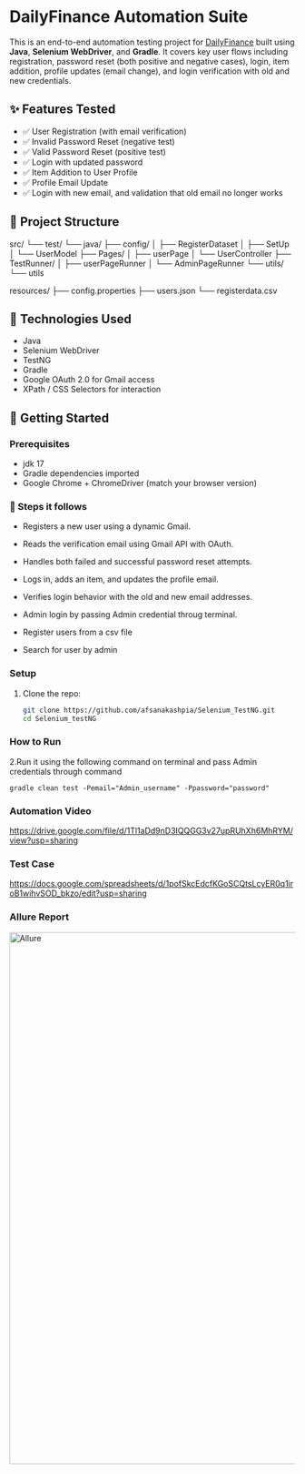 # DailyFinance Automation Suite

This is an end-to-end automation testing project for [DailyFinance](https://dailyfinance.roadtocareer.net) built using **Java**, **Selenium WebDriver**, and **Gradle**. It covers key user flows including registration, password reset (both positive and negative cases), login, item addition, profile updates (email change), and login verification with old and new credentials.

## ✨ Features Tested

- ✅ User Registration (with email verification)
- ✅ Invalid Password Reset (negative test)
- ✅ Valid Password Reset (positive test)
- ✅ Login with updated password
- ✅ Item Addition to User Profile
- ✅ Profile Email Update
- ✅ Login with new email, and validation that old email no longer works

## 📁 Project Structure


src/
└── test/
    └── java/
        ├── config/
        │   ├── RegisterDataset
        │   ├── SetUp
        │   └── UserModel
        ├── Pages/
        │   ├── userPage
        │   └── UserController
        ├── TestRunner/
        │   ├── userPageRunner
        │   └── AdminPageRunner
        └── utils/
            └── utils

resources/
├── config.properties
├── users.json
└── registerdata.csv


## 🧪 Technologies Used

- Java
- Selenium WebDriver
- TestNG
- Gradle
- Google OAuth 2.0 for Gmail access
- XPath / CSS Selectors for interaction

## 🚀 Getting Started

### Prerequisites

- jdk 17
- Gradle dependencies imported
- Google Chrome + ChromeDriver (match your browser version)

### 🚀 Steps it follows

 - Registers a new user using a dynamic Gmail.

 - Reads the verification email using Gmail API with OAuth.

 - Handles both failed and successful password reset attempts.

 - Logs in, adds an item, and updates the profile email.

 - Verifies login behavior with the old and new email addresses.
   
 - Admin login by passing Admin credential throug terminal.

 - Register users from a csv file

- Search for user by admin

### Setup

1. Clone the repo:
   ```bash
   git clone https://github.com/afsanakashpia/Selenium_TestNG.git
   cd Selenium_testNG

### How to Run   
2.Run it using the following command on terminal and pass Admin credentials through command
 
  ``` gradle clean test -Pemail="Admin_username" -Ppassword="password" ```

### Automation Video
https://drive.google.com/file/d/1Tl1aDd9nD3IQQGG3v27upRUhXh6MhRYM/view?usp=sharing


### Test Case
https://docs.google.com/spreadsheets/d/1pofSkcEdcfKGoSCQtsLcyER0q1iroB1wihvSOD_bkzo/edit?usp=sharing

### Allure Report
<img width="935" alt="Allure" src="https://github.com/user-attachments/assets/6bbc94bb-daab-45b7-a3c9-0cf94669711a" />




  
   

   


      



